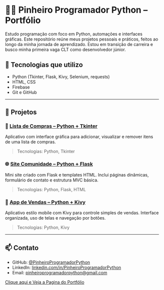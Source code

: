 # 👨‍💻 Pinheiro Programador Python – Portfólio

Estudo programação com foco em Python, automações e interfaces gráficas. Este repositório reúne meus projetos pessoais e práticos, feitos ao longo da minha jornada de aprendizado. Estou em transição de carreira e busco minha primeira vaga CLT como desenvolvedor júnior.

## 🧰 Tecnologias que utilizo

- Python (Tkinter, Flask, Kivy, Selenium, requests)
- HTML, CSS
- Firebase
- Git e GitHub

---

## 📁 Projetos

### 🛒 [Lista de Compras – Python + Tkinter](https://github.com/PinheiroProgramadorPython/lista-compras-python)
Aplicativo com interface gráfica para adicionar, visualizar e remover itens de uma lista de compras.
> Tecnologias: Python, Tkinter

### 🌐 [Site Comunidade – Python + Flask](https://github.com/PinheiroProgramadorPython/sitecomunidade)
Mini site criado com Flask e templates HTML. Inclui páginas dinâmicas, formulário de contato e estrutura MVC básica.
> Tecnologias: Python, Flask, HTML

### 📱 [App de Vendas – Python + Kivy](https://github.com/PinheiroProgramadorPython/App-Vendas-Hash)
Aplicativo estilo mobile com Kivy para controle simples de vendas. Interface organizada, uso de telas e navegação por botões.
> Tecnologias: Python, Kivy

---

## 📫 Contato

- GitHub: [@PinheiroProgramadorPython](https://github.com/PinheiroProgramadorPython)
- LinkedIn: [linkedin.com/in/PinheiroProgramadorPython](https://linkedin.com/in/PinheiroProgramadorPython)
- Email: pinheiroprogramadorpython@gmail.com


<a href="Site-Portfolio/index.html" _target="blank">Clique aqui e Veja a Pagina do Portfólio</a>